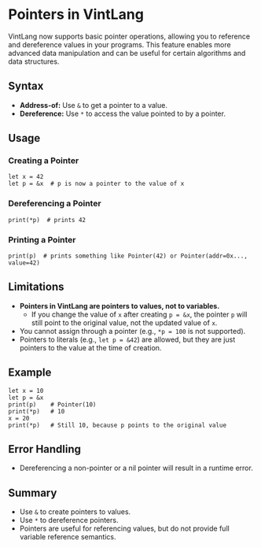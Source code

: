  # Pointers in VintLang

VintLang now supports basic pointer operations, allowing you to reference and dereference values in your programs. This feature enables more advanced data manipulation and can be useful for certain algorithms and data structures.

## Syntax

- **Address-of:** Use `&` to get a pointer to a value.
- **Dereference:** Use `*` to access the value pointed to by a pointer.

## Usage

### Creating a Pointer
```vint
let x = 42
let p = &x  # p is now a pointer to the value of x
```

### Dereferencing a Pointer
```vint
print(*p)  # prints 42
```

### Printing a Pointer
```vint
print(p)  # prints something like Pointer(42) or Pointer(addr=0x..., value=42)
```

## Limitations
- **Pointers in VintLang are pointers to values, not to variables.**
  - If you change the value of `x` after creating `p = &x`, the pointer `p` will still point to the original value, not the updated value of `x`.
- You cannot assign through a pointer (e.g., `*p = 100` is not supported).
- Pointers to literals (e.g., `let p = &42`) are allowed, but they are just pointers to the value at the time of creation.

## Example
```vint
let x = 10
let p = &x
print(p)    # Pointer(10)
print(*p)   # 10
x = 20
print(*p)   # Still 10, because p points to the original value
```

## Error Handling
- Dereferencing a non-pointer or a nil pointer will result in a runtime error.

## Summary
- Use `&` to create pointers to values.
- Use `*` to dereference pointers.
- Pointers are useful for referencing values, but do not provide full variable reference semantics.
